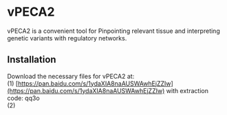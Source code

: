 # vPECA2
vPECA2 is a convenient tool for Pinpointing relevant tissue and interpreting genetic variants with regulatory networks.

## Installation

Download the necessary files for vPECA2 at: <br>
(1) [https://pan.baidu.com/s/1ydaXIA8naAUSWAwhEjZZIw](https://pan.baidu.com/s/1ydaXIA8naAUSWAwhEjZZIw) with extraction code: qq3o <br>
(2)
